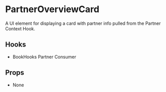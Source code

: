 # PartnerOverviewCard

A UI element for displaying a card with partner info pulled from the Partner Context Hook.

## Hooks

* BookHooks Partner Consumer

## Props

* None
